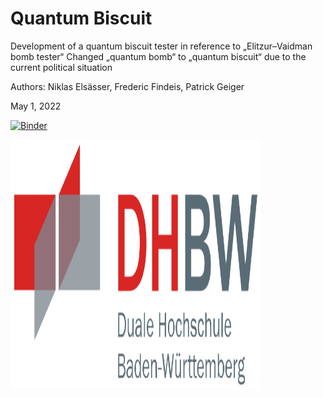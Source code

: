 # Quantum Biscuit

Development of a quantum biscuit tester in reference to „Elitzur–Vaidman bomb tester“
Changed „quantum bomb“ to „quantum biscuit“ due to the current political situation

Authors: Niklas Elsässer, Frederic Findeis, Patrick Geiger

May 1, 2022




[![Binder](https://mybinder.org/badge_logo.svg)](https://mybinder.org/v2/gh/FreddyTF/QuantumSweeper.git/HEAD?labpath=InitialProgramm%20(1).ipynb)

<img src="new_Images/dhbw.png" width=400 height=400 />